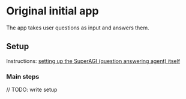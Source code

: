 # Original initial app

The app takes user questions as input and answers them.

## Setup

Instructions: [setting up the SuperAGI (question answering agent) itself](https://documenter.getpostman.com/view/28438662/2s9Xy6rqP5)

### Main steps

// TODO: write setup